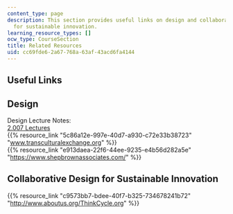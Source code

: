 ```yaml
---
content_type: page
description: This section provides useful links on design and collaborative design
  for sustainable innovation.
learning_resource_types: []
ocw_type: CourseSection
title: Related Resources
uid: cc69fde6-2a67-768a-63af-43acd6fa4144
---
```


Useful Links
------------

Design
------

Design Lecture Notes:  
[2.007 Lectures](/courses/2-007-design-and-manufacturing-i-spring-2009/pages/lecture-notes)  
{{% resource_link "5c86a12e-997e-40d7-a930-c72e33b38723" "www.transculturalexchange.org" %}}  
{{% resource_link "e913daea-22f6-44ee-9235-e4b56d282a5e" "https://www.shepbrownassociates.com/" %}}

Collaborative Design for Sustainable Innovation
-----------------------------------------------

{{% resource_link "c9573bb7-bdee-40f7-b325-734678241b72" "http://www.aboutus.org/ThinkCycle.org" %}}